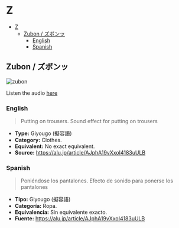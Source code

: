 # Z

- [Z](#z)
  - [Zubon / ズボンッ](#zubon--ズボンッ)
    - [English](#english)
    - [Spanish](#spanish)

## Zubon / ズボンッ

![zubon](https://alu-web-herokuapp-com.global.ssl.fastly.net/cropped_images/jc6P0JsnKYOAtiVWIPpRWu0Zvyq2/c_1575431726449?height=600&auto=webp)

Listen the audio [here](https://assets.languagepod101.com/dictionary/japanese/audiomp3.php?kana=ズボン)

### English

> Putting on trousers.
> Sound effect for putting on trousers

- **Type:** Giyougo (擬容語)
- **Category:** Clothes.
- **Equivalent:** No exact equivalent.
- **Source:** https://alu.jp/article/AJphA19vXxoI4183uULB

### Spanish

> Poniéndose los pantalones.
> Efecto de sonido para ponerse los pantalones

- **Tipo:** Giyougo (擬容語)
- **Categoría:** Ropa.
- **Equivalencia:** Sin equivalente exacto.
- **Fuente:** https://alu.jp/article/AJphA19vXxoI4183uULB